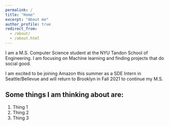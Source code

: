 ```yaml
---
permalink: /
title: "Home"
excerpt: "About me"
author_profile: true
redirect_from: 
  - /about/
  - /about.html
---
```


I am a M.S. Computer Science student at the NYU Tandon School of Engineering. I am focusing on Machine learning and finding projects that do social good. 

I am excited to be joining Amazon this summer as a SDE Intern in Seattle/Bellevue and will return to Brooklyn in Fall 2021 to continue my M.S.


Some things I am thinking about are:
------
1. Thing 1
1. Thing 2
1. Thing 3


